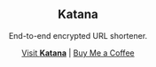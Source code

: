 <div align="center">
  <h2>Katana</h2>
  <p>End-to-end encrypted URL shortener.</p>
  <a href="https://katana.mvze.net/">Visit <strong>Katana</strong></a> | <a href="https://buymeacoffee.com/remvze">Buy Me a Coffee</a>
</div>
